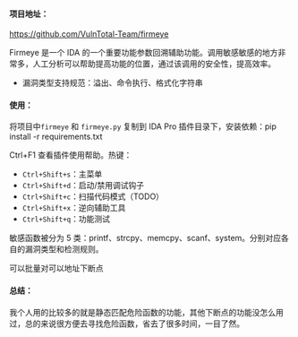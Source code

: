 #### 项目地址：

https://github.com/VulnTotal-Team/firmeye

Firmeye 是一个 IDA 的一个重要功能参数回溯辅助功能。调用敏感敏感的地方非常多，人工分析可以帮助提高功能的位置，通过该调用的安全性，提高效率。

- 漏洞类型支持规范：溢出、命令执行、格式化字符串

#### 使用：

将项目中`firmeye` 和 `firmeye.py` 复制到 IDA Pro 插件目录下，安装依赖：pip install -r requirements.txt



Ctrl+F1 查看插件使用帮助。热键：

- `Ctrl+Shift+s`：主菜单
- `Ctrl+Shift+d`：启动/禁用调试钩子
- `Ctrl+Shift+c`：扫描代码模式（TODO）
- `Ctrl+Shift+x`：逆向辅助工具
- `Ctrl+Shift+q`：功能测试

敏感函数被分为 5 类：printf、strcpy、memcpy、scanf、system。分别对应各自的漏洞类型和检测规则。



可以批量对可以地址下断点



#### 总结：

我个人用的比较多的就是静态匹配危险函数的功能，其他下断点的功能没怎么用过，总的来说很方便去寻找危险函数，省去了很多时间，一目了然。

